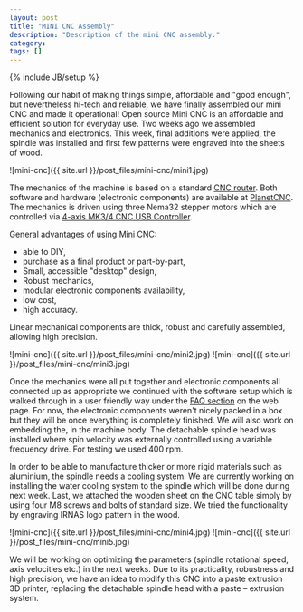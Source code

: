 ```yaml
---
layout: post
title: "MINI CNC Assembly"
description: "Description of the mini CNC assembly."
category: 
tags: []
---
```

{% include JB/setup %}

Following our habit of making things simple, affordable and "good enough", but nevertheless hi-tech and reliable, we have finally assembled our mini CNC and made it operational! Open source Mini CNC is an affordable and efficient solution for everyday use. 
Two weeks ago we assembled mechanics and electronics. This week, final additions were applied, the spindle was installed and first few patterns were engraved into the sheets of wood. 

![mini-cnc]({{ site.url }}/post_files/mini-cnc/mini1.jpg)

The mechanics of the machine is based on a standard [CNC router](https://en.wikipedia.org/wiki/CNC_router#/media/File:Homebuild_cnc_colored.png). Both software and hardware (electronic components) are available at [PlanetCNC](http://www.planet-cnc.com/). The mechanics is driven using three Nema32 stepper motors which are controlled via [4-axis MK3/4 CNC USB Controller](http://www.planet-cnc.com/index.php?page=hardware). 

General advantages of using Mini CNC:
-	able to DIY,
-	purchase as a final product or part-by-part,
-	Small, accessible "desktop" design,
-	Robust mechanics,
-	modular electronic components availability,
-	low cost,
-	high accuracy.

Linear mechanical components are thick, robust and carefully assembled, allowing high precision. 

![mini-cnc]({{ site.url }}/post_files/mini-cnc/mini2.jpg)
![mini-cnc]({{ site.url }}/post_files/mini-cnc/mini3.jpg)

Once the mechanics were all put together and electronic components all connected up as appropriate we continued with the software setup which is walked through in a user friendly way under the [FAQ section](http://www.planet-cnc.com/index.php?page=faq) on the web page.
For now, the electronic components weren't nicely packed in a box but they will be once everything is completely finished. We will also work on embedding the, in the machine body. The detachable spindle head was installed where spin velocity was externally controlled using a variable frequency drive. For testing we used 400 rpm. 
 

In order to be able to manufacture thicker or more rigid materials such as aluminium, the spindle needs a cooling system. We are currently working on installing the water cooling system to the spindle which will be done during next week. Last, we attached the wooden sheet on the CNC table simply by using four M8 screws and bolts of standard size. We tried the functionality by engraving IRNAS logo pattern in the wood. 

![mini-cnc]({{ site.url }}/post_files/mini-cnc/mini4.jpg)
![mini-cnc]({{ site.url }}/post_files/mini-cnc/mini5.jpg)

We will be working on optimizing the parameters (spindle rotational speed, axis velocities etc.) in the next weeks. Due to its practicality, robustness and high precision, we have an idea to modify this CNC into a paste extrusion 3D printer, replacing the detachable spindle head with a paste – extrusion system.

